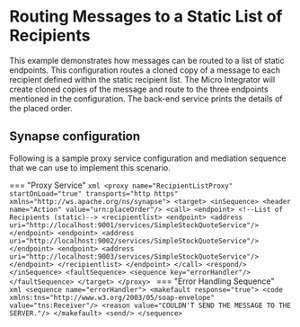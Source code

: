 # Routing Messages to a Static List of Recipients
This example demonstrates how messages can be routed to a list of static endpoints. This configuration routes a cloned copy of a message to each recipient defined within the static recipient list. The Micro Integrator will create cloned copies of the message and route to the three endpoints mentioned in the configuration. The back-end service prints the details of the placed order. 

## Synapse configuration
Following is a sample proxy service configuration and mediation sequence that we can use to implement this scenario.

=== "Proxy Service"
    ```xml
    <proxy name="RecipientListProxy" startOnLoad="true" transports="http https" xmlns="http://ws.apache.org/ns/synapse">
       <target>
            <inSequence>
                <header name="Action" value="urn:placeOrder"/>
                <call>
                    <endpoint>
                        <!--List of Recipients (static)-->
                        <recipientlist>
                            <endpoint>
                                <address uri="http://localhost:9001/services/SimpleStockQuoteService"/>
                            </endpoint>
                            <endpoint>
                                <address uri="http://localhost:9002/services/SimpleStockQuoteService"/>
                            </endpoint>
                            <endpoint>
                                <address uri="http://localhost:9003/services/SimpleStockQuoteService"/>
                            </endpoint>
                        </recipientlist>
                    </endpoint>
                </call>
                <respond/>
            </inSequence>
            <faultSequence>
                <sequence key="errorHandler"/>
            </faultSequence>
        </target>
    </proxy>
    ```
=== "Error Handling Sequence"    
    ```xml
    <sequence name="errorHandler">
        <makefault response="true">
            <code xmlns:tns="http://www.w3.org/2003/05/soap-envelope" value="tns:Receiver"/>
            <reason value="COULDN'T SEND THE MESSAGE TO THE SERVER."/>
        </makefault>
        <send/>
    </sequence>
    ```

<!--
Set up the back-end service.

Invoke the Micro Integrator:

To test this, run
the StockQuote client to send an out-only message as follows:

```bash
ant stockquote -Dmode=placeorder -Dtrpurl=http://localhost:8280/
```

If you examine the console output of
each server, you can see that requests are processed by the three
servers as follows:

```bash
Accepted order #1 for : 15738 stocks of IBM at $ 185.51155223506518
```

Now shutdown MyServer1 and resend the request. You will observe that requests are still processed by MyServer2 and MyServer3.
-->
